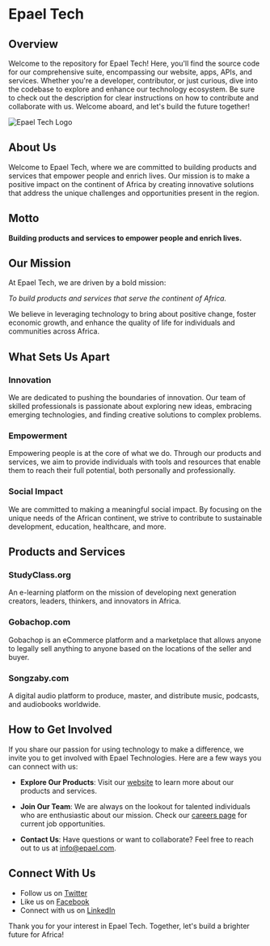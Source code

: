 # Epael Tech

## Overview

Welcome to the repository for Epael Tech! Here, you'll find the source code for our comprehensive suite, encompassing our website, apps, APIs, and services. Whether you're a developer, contributor, or just curious, dive into the codebase to explore and enhance our technology ecosystem. Be sure to check out the description for clear instructions on how to contribute and collaborate with us. Welcome aboard, and let's build the future together!

![Epael Tech Logo](https://github.com/[epaeltech]/[epaeltech]/blob/[branch]/logo.png?raw=true)

## About Us

Welcome to Epael Tech, where we are committed to building products and services that empower people and enrich lives. Our mission is to make a positive impact on the continent of Africa by creating innovative solutions that address the unique challenges and opportunities present in the region.

## Motto

**Building products and services to empower people and enrich lives.**

## Our Mission

At Epael Tech, we are driven by a bold mission:

*To build products and services that serve the continent of Africa.*

We believe in leveraging technology to bring about positive change, foster economic growth, and enhance the quality of life for individuals and communities across Africa.

## What Sets Us Apart

### Innovation

We are dedicated to pushing the boundaries of innovation. Our team of skilled professionals is passionate about exploring new ideas, embracing emerging technologies, and finding creative solutions to complex problems.

### Empowerment

Empowering people is at the core of what we do. Through our products and services, we aim to provide individuals with tools and resources that enable them to reach their full potential, both personally and professionally.

### Social Impact

We are committed to making a meaningful social impact. By focusing on the unique needs of the African continent, we strive to contribute to sustainable development, education, healthcare, and more.

## Products and Services

### StudyClass.org

An e-learning platform on the mission of developing next generation creators, leaders, thinkers, and innovators in Africa.

### Gobachop.com

Gobachop is an eCommerce platform and a marketplace that allows anyone to legally sell anything to anyone based on the locations of the seller and buyer.

### Songzaby.com

A digital audio platform to produce, master, and distribute music, podcasts, and audiobooks worldwide.

## How to Get Involved

If you share our passion for using technology to make a difference, we invite you to get involved with Epael Technologies. Here are a few ways you can connect with us:

- **Explore Our Products**: Visit our [website](https://epael.com) to learn more about our products and services.

- **Join Our Team**: We are always on the lookout for talented individuals who are enthusiastic about our mission. Check our [careers page](https://epael.com/careers) for current job opportunities.

- **Contact Us**: Have questions or want to collaborate? Feel free to reach out to us at [info@epael.com](mailto:info@epael.com).

## Connect With Us

- Follow us on [Twitter](https://twitter.com/epaeltech)
- Like us on [Facebook](https://facebook.com/epaeltech)
- Connect with us on [LinkedIn](https://linkedin.com/company/epaeltech)

Thank you for your interest in Epael Tech. Together, let's build a brighter future for Africa!

